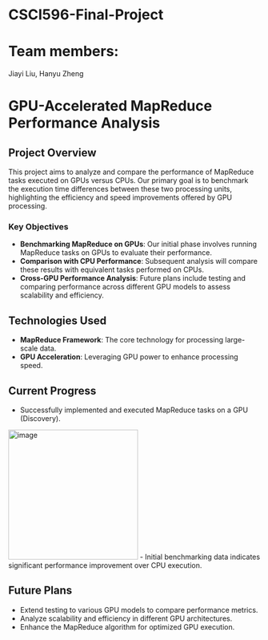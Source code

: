 # CSCI596-Final-Project

# Team members:

Jiayi Liu, Hanyu Zheng

# GPU-Accelerated MapReduce Performance Analysis

## Project Overview

This project aims to analyze and compare the performance of MapReduce tasks executed on GPUs versus CPUs. Our primary goal is to benchmark the execution time differences between these two processing units, highlighting the efficiency and speed improvements offered by GPU processing.

### Key Objectives

- **Benchmarking MapReduce on GPUs**: Our initial phase involves running MapReduce tasks on GPUs to evaluate their performance.
- **Comparison with CPU Performance**: Subsequent analysis will compare these results with equivalent tasks performed on CPUs.
- **Cross-GPU Performance Analysis**: Future plans include testing and comparing performance across different GPU models to assess scalability and efficiency.

## Technologies Used

- **MapReduce Framework**: The core technology for processing large-scale data.
- **GPU Acceleration**: Leveraging GPU power to enhance processing speed.

## Current Progress

- Successfully implemented and executed MapReduce tasks on a GPU (Discovery).  
<img width="259" alt="image" src="https://github.com/Thewarmsunshine/CSCI596-Final-Project/assets/56602568/736a45f1-4cff-4c49-b02d-2b57d6576caa">
- Initial benchmarking data indicates significant performance improvement over CPU execution.

## Future Plans

- Extend testing to various GPU models to compare performance metrics.
- Analyze scalability and efficiency in different GPU architectures.
- Enhance the MapReduce algorithm for optimized GPU execution.
